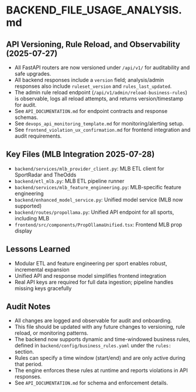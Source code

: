 # BACKEND_FILE_USAGE_ANALYSIS.md

## API Versioning, Rule Reload, and Observability (2025-07-27)

- All FastAPI routers are now versioned under `/api/v1/` for auditability and safe upgrades.
- All backend responses include a `version` field; analysis/admin responses also include `ruleset_version` and `rules_last_updated`.
- The admin rule reload endpoint (`/api/v1/admin/reload-business-rules`) is observable, logs all reload attempts, and returns version/timestamp for audit.
- See `API_DOCUMENTATION.md` for endpoint contracts and response schemas.
- See `devops_api_monitoring_template.md` for monitoring/alerting setup.
- See `frontend_violation_ux_confirmation.md` for frontend integration and audit requirements.

## Key Files (MLB Integration 2025-07-28)

- `backend/services/mlb_provider_client.py`: MLB ETL client for SportRadar and TheOdds
- `backend/etl_mlb.py`: MLB ETL pipeline runner
- `backend/services/mlb_feature_engineering.py`: MLB-specific feature engineering
- `backend/enhanced_model_service.py`: Unified model service (MLB now supported)
- `backend/routes/propollama.py`: Unified API endpoint for all sports, including MLB
- `frontend/src/components/PropOllamaUnified.tsx`: Frontend MLB prop display

## Lessons Learned

- Modular ETL and feature engineering per sport enables robust, incremental expansion
- Unified API and response model simplifies frontend integration
- Real API keys are required for full data ingestion; pipeline handles missing keys gracefully

## Audit Notes

- All changes are logged and observable for audit and onboarding.
- This file should be updated with any future changes to versioning, rule reload, or monitoring patterns.
- The backend now supports dynamic and time-windowed business rules, defined in `backend/config/business_rules.yaml` under the `rules:` section.
- Rules can specify a time window (start/end) and are only active during that period.
- The engine enforces these rules at runtime and reports violations in API responses.
- See `API_DOCUMENTATION.md` for schema and enforcement details.
